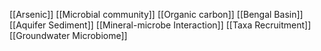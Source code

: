 [[Arsenic]]
[[Microbial community]]
[[Organic carbon]]
[[Bengal Basin]]
[[Aquifer Sediment]]
[[Mineral-microbe Interaction]]
[[Taxa Recruitment]]
[[Groundwater Microbiome]]
